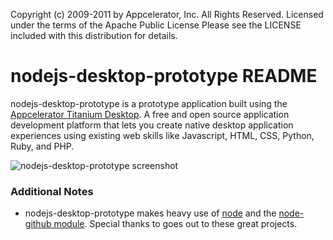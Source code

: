 Copyright (c) 2009-2011 by Appcelerator, Inc. All Rights Reserved.
Licensed under the terms of the Apache Public License
Please see the LICENSE included with this distribution for details.

# nodejs-desktop-prototype README #

nodejs-desktop-prototype is a prototype application built using 
the [Appcelerator Titanium Desktop](http://www.appcelerator.com/products/titanium-desktop-application-development/).  A free and open source application development platform that lets you create native desktop application experiences using existing web skills like Javascript, HTML, 
CSS, Python, Ruby, and PHP.

![nodejs-desktop-prototype screenshot](http://developer.appcelerator.com.s3.amazonaws.com/documentation-examples/nodejs-desktop-prototype.png)


### Additional Notes
* nodejs-desktop-prototype makes heavy use of [node](http://nodejs.org/) and the [node-github module](https://github.com/ajaxorg/node-github).  Special thanks to goes out to these great projects.